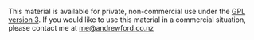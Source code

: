 This material is available for private, non-commercial use under the [GPL version 3](https://www.gnu.org/licenses/gpl-3.0-standalone.html). If you would like to use this material in a commercial situation, please contact me at [me@andrewford.co.nz](mailto:me@andrewford.co.nz)
